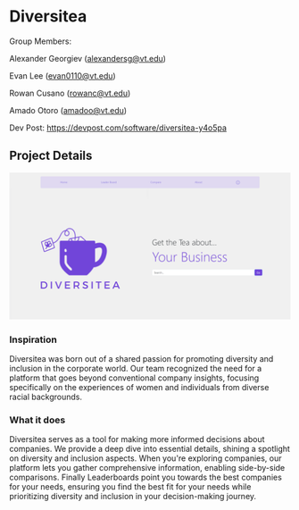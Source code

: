 # Diversitea

Group Members: 

Alexander Georgiev (alexandersg@vt.edu)

Evan Lee (evan0110@vt.edu) 

Rowan Cusano (rowanc@vt.edu)

Amado Otoro (amadoo@vt.edu) 

Dev Post: https://devpost.com/software/diversitea-y4o5pa

## Project Details

![Home Page](./ReadMe-Photos/DiversiteaHomePage.png)

### Inspiration

Diversitea was born out of a shared passion for promoting diversity and inclusion in the corporate world. Our team recognized the need for a platform that goes beyond conventional company insights, focusing specifically on the experiences of women and individuals from diverse racial backgrounds.

### What it does
Diversitea serves as a tool for making more informed decisions about companies. We provide a deep dive into essential details, shining a spotlight on diversity and inclusion aspects. When you're exploring companies, our platform lets you gather comprehensive information, enabling side-by-side comparisons. Finally Leaderboards point you towards the best companies for your needs, ensuring you find the best fit for your needs while prioritizing diversity and inclusion in your decision-making journey.

